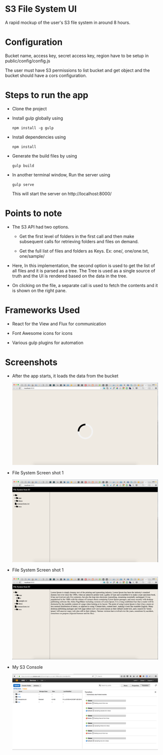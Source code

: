 # S3 File System UI

A rapid mockup of the user's S3 file system in around 8 hours.

# Configuration
Bucket name, access key, secret access key, region have to be setup in public/config/config.js

The user must have S3 permissions to list bucket and get object and the bucket should have a cors configuration.

# Steps to run the app

- Clone the project

- Install gulp globally using

    `npm install -g gulp`

- Install dependencies using

    `npm install`

- Generate the build files by using

    `gulp build`

- In another terminal window, Run the server using

    `gulp serve`

   This will start the server on http://localhost:8000/


# Points to note

- The S3 API had two options.
   -    Get the first level of folders in the first call and then make subsequent calls for retrieving folders and files on demand.

   -    Get the full list of files and folders as Keys. Ex: one/, one/one.txt, one/sample/

- Here, In this implementation, the second option is used to get the list of all files and it is parsed as a tree. The Tree is used as a single source of truth and the UI is rendered based on the data in the tree.

- On clicking on the file, a separate call is used to fetch the contents and it is shown on the right pane.


# Frameworks Used

- React for the View and Flux for communication

- Font Awesome icons for icons

- Various gulp plugins for automation

# Screenshots

- After the app starts, it loads the data from the bucket

    ![alt tag](https://raw.githubusercontent.com/lalith26/s3mock/master/screenshots/loading.png)

- File System Screen shot 1

    ![alt tag](https://raw.githubusercontent.com/lalith26/s3mock/master/screenshots/one.png)

- File System Screen shot 1

    ![alt tag](https://raw.githubusercontent.com/lalith26/s3mock/master/screenshots/two.png)

- My S3 Console

    ![alt tag](https://raw.githubusercontent.com/lalith26/s3mock/master/screenshots/mys3console.png)
